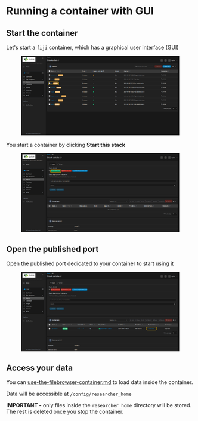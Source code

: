 # Running a container with GUI

## Start the container

Let's start a `fiji` container, which has a graphical user interface (GUI)

<figure><img src="../.gitbook/assets/bitmap (7).png" alt=""><figcaption></figcaption></figure>

You start a container by clicking **Start this stack**

<figure><img src="../.gitbook/assets/bitmap (8).png" alt=""><figcaption></figcaption></figure>

## Open the published port

Open the published port dedicated to your container to start using it

<figure><img src="../.gitbook/assets/bitmap (9).png" alt=""><figcaption></figcaption></figure>

## Access your data

You can [use-the-filebrowser-container.md](../transfer-data/use-the-filebrowser-container.md "mention") to load data inside the container.&#x20;

Data will be accessible at `/config/researcher_home`

**IMPORTANT -** only files inside the `researcher_home` directory will be stored. The rest is deleted once you stop the container.
